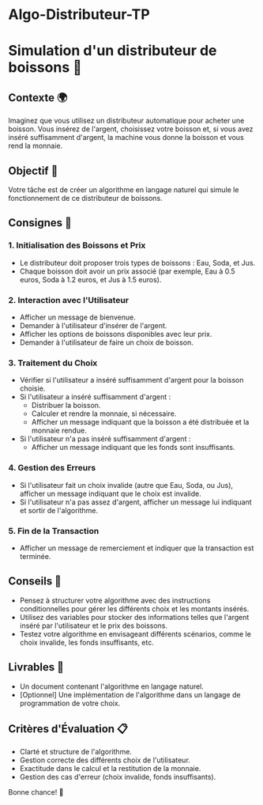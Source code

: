 # Algo-Distributeur-TP

# Simulation d'un distributeur de boissons 🥤

## Contexte 🌍

Imaginez que vous utilisez un distributeur automatique pour acheter une boisson. Vous insérez de l'argent, choisissez votre boisson et, si vous avez inséré suffisamment d'argent, la machine vous donne la boisson et vous rend la monnaie.

## Objectif 🎯

Votre tâche est de créer un algorithme en langage naturel qui simule le fonctionnement de ce distributeur de boissons.

## Consignes 📝

### 1. Initialisation des Boissons et Prix

- Le distributeur doit proposer trois types de boissons : Eau, Soda, et Jus.
- Chaque boisson doit avoir un prix associé (par exemple, Eau à 0.5 euros, Soda à 1.2 euros, et Jus à 1.5 euros).

### 2. Interaction avec l'Utilisateur

- Afficher un message de bienvenue.
- Demander à l'utilisateur d'insérer de l'argent.
- Afficher les options de boissons disponibles avec leur prix.
- Demander à l'utilisateur de faire un choix de boisson.

### 3. Traitement du Choix

- Vérifier si l'utilisateur a inséré suffisamment d'argent pour la boisson choisie.
- Si l'utilisateur a inséré suffisamment d'argent :
  - Distribuer la boisson.
  - Calculer et rendre la monnaie, si nécessaire.
  - Afficher un message indiquant que la boisson a été distribuée et la monnaie rendue.
- Si l'utilisateur n'a pas inséré suffisamment d'argent :
  - Afficher un message indiquant que les fonds sont insuffisants.

### 4. Gestion des Erreurs

- Si l'utilisateur fait un choix invalide (autre que Eau, Soda, ou Jus), afficher un message indiquant que le choix est invalide.
- Si l'utilisateur n'a pas assez d'argent, afficher un message lui indiquant et sortir de l'algorithme.

### 5. Fin de la Transaction

- Afficher un message de remerciement et indiquer que la transaction est terminée.

## Conseils 🧠

- Pensez à structurer votre algorithme avec des instructions conditionnelles pour gérer les différents choix et les montants insérés.
- Utilisez des variables pour stocker des informations telles que l'argent inséré par l'utilisateur et le prix des boissons.
- Testez votre algorithme en envisageant différents scénarios, comme le choix invalide, les fonds insuffisants, etc.

## Livrables 📁

- Un document contenant l'algorithme en langage naturel.
- [Optionnel] Une implémentation de l'algorithme dans un langage de programmation de votre choix.

## Critères d'Évaluation 📋

- Clarté et structure de l'algorithme.
- Gestion correcte des différents choix de l'utilisateur.
- Exactitude dans le calcul et la restitution de la monnaie.
- Gestion des cas d'erreur (choix invalide, fonds insuffisants).

Bonne chance! 🚀
